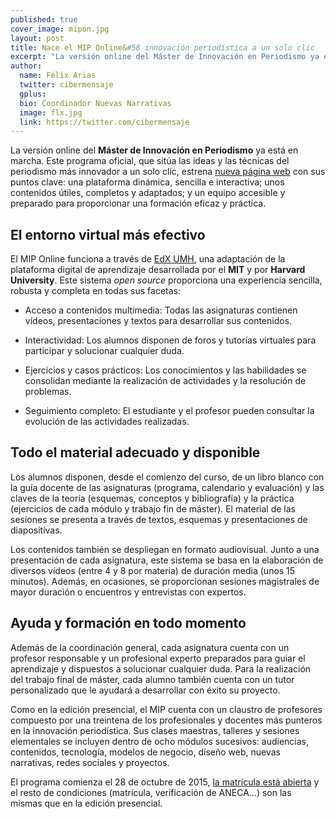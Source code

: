 ```yaml
---
published: true
cover_image: mipon.jpg
layout: post
title: Nace el MIP Online&#58 innovación periodística a un solo clic
excerpt: "La versión online del Máster de Innovación en Periodismo ya está en marcha. Este programa oficial, que sitúa las ideas y las técnicas del periodismo más innovador al alcance de todos, estrena nueva página web con sus puntos clave: una plataforma dinámica, sencilla e interactiva; unos contenidos útiles, completos y adaptados; y un equipo accesible y preparado para proporcionar una formación eficaz y práctica."
author:
  name: Félix Arias
  twitter: cibermensaje
  gplus:  
  bio: Coordinador Nuevas Narrativas
  image: flx.jpg
  link: https://twitter.com/cibermensaje
---
```

La versión online del **Máster de Innovación en Periodismo** ya está en marcha. Este programa oficial, que sitúa las ideas y las técnicas del periodismo más innovador a un solo clic, estrena [nueva página web](http://mip.umh.es/online/) con sus puntos clave: una plataforma dinámica, sencilla e interactiva; unos contenidos útiles, completos y adaptados; y un equipo accesible y preparado para proporcionar una formación eficaz y práctica.
 
## El entorno virtual más efectivo

El MIP Online funciona a través de [EdX UMH](http://edx.umh.es/), una adaptación de la plataforma digital de aprendizaje desarrollada por el **MIT** y por **Harvard University**. Este sistema _open source_ proporciona una experiencia sencilla, robusta y completa en todas sus facetas:

* Acceso a contenidos multimedia: Todas las asignaturas contienen vídeos, presentaciones y textos para desarrollar sus contenidos.

* Interactividad: Los alumnos disponen de foros y tutorías virtuales para participar y solucionar cualquier duda.

* Ejercicios y casos prácticos: Los conocimientos y las habilidades se consolidan mediante la realización de actividades y la resolución de problemas.

* Seguimiento completo: El estudiante y el profesor pueden consultar la evolución de las actividades realizadas.
 
## Todo el material adecuado y disponible

Los alumnos disponen, desde el comienzo del curso, de un libro blanco con la guía docente de las asignaturas (programa, calendario y evaluación) y las claves de la teoría (esquemas, conceptos y bibliografía) y la práctica (ejercicios de cada módulo y trabajo fin de máster). El material de las sesiones se presenta a través de textos, esquemas y presentaciones de diapositivas.

Los contenidos también se despliegan en formato audiovisual. Junto a una presentación de cada asignatura, este sistema se basa en la elaboración de diversos vídeos (entre 4 y 8 por materia) de duración media (unos 15 minutos). Además, en ocasiones, se proporcionan sesiones magistrales de mayor duración o encuentros y entrevistas con expertos.
 
## Ayuda y formación en todo momento

Además de la coordinación general, cada asignatura cuenta con un profesor responsable y un profesional experto preparados para guiar el aprendizaje y dispuestos a solucionar cualquier duda. Para la realización del trabajo final de máster, cada alumno también cuenta con un tutor personalizado que le ayudará a desarrollar con éxito su proyecto.

Como en la edición presencial, el MIP cuenta con un claustro de profesores compuesto por una treintena de los profesionales y docentes más punteros en la innovación periodística. Sus clases maestras, talleres y sesiones elementales se incluyen dentro de ocho módulos sucesivos: audiencias, contenidos, tecnología, modelos de negocio, diseño web, nuevas narrativas, redes sociales y proyectos.

El programa comienza el 28 de octubre de 2015, [la matrícula está abierta](http://mip.umh.es/preinscripcion.htm) y el resto de condiciones (matrícula, verificación de ANECA...) son las mismas que en la edición presencial.
